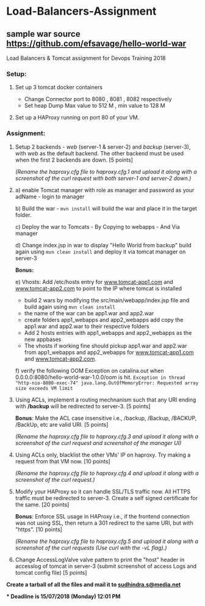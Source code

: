 # Load-Balancers-Assignment
## sample war source https://github.com/efsavage/hello-world-war

Load Balancers & Tomcat assignment for Devops Training 2018

### Setup:

1. Set up 3 tomcat docker containers
   - Change Connector port to 8080 , 8081 , 8082 respectively
   - Set heap Dump Max value to 512 M , min value to 128 M

2. Set up a HAProxy running on port 80 of your VM.

### Assignment:

1. Setup 2 backends - _web_ (server-1 & server-2) and _backup_ (server-3), with _web_ as the default backend. The other backend must be used when the first 2 backends are down. [5 points]

   _(Rename the haproxy.cfg file to haproxy.cfg.1 and upload it along with a screenshot of the curl request with both server-1 and server-2 down.)_

2. 
    a) enable Tomcat manager with role as manager and password as your adName
        - login to manager

    b) Build the war
        - `mvn install` will build the war and place it in the target folder.

    c) Deploy the war to Tomcats
        - By Copying to webapps
        - And Via manager

    d) Change index.jsp in war to display "Hello World from backup" build again using `mvn clean install` and deploy it via tomcat manager on server-3

    **Bonus:**

    e) Vhosts:
        Add /etc/hosts entry for www.tomcat-app1.com and www.tomcat-app2.com to point to the IP where tomcat is installed
	* build 2 wars by modifying the src/main/webapp/index.jsp file and build again using `mvn clean install`
	* the name of the war can be app1.war and app2.war
	* create folders app1_webapps and app2_webapps add copy the app1.war and app2.war to their respective folders
	* Add 2 hosts entries with app1_webapps and app2_webapps as the new appbases
	* The vhosts if working fine should pickup app1.war and app2.war from app1_webapps and app2_webapps for www.tomcat-app1.com and www.tomcat-app2.com.

    f) verify the following OOM Exception on catalina.out when 0.0.0.0:8080/hello-world-war-1.0.0/oom is hit.
    `Exception in thread "http-nio-8080-exec-74" java.lang.OutOfMemoryError: Requested array size exceeds VM limit`


3. Using ACLs, implement a routing mechnanism such that any URI ending with **/backup** will be redirected to server-3. [5 points]

   **Bonus**: Make the ACL case insensitive i.e., /backup, /Backup, /BACKUP, /BackUp, etc are valid URI. [5 points]

   _(Rename the haproxy.cfg file to haproxy.cfg.3 and upload it along with a screenshot of the curl request and screenshot of the manager UI)_ 

4. Using ACLs only, blacklist the other VMs' IP on haproxy. Try making a request from that VM now. [10 points]

   _(Rename the haproxy.cfg file to haproxy.cfg.4 and upload it along with a screenshot of the curl request.)_


5. Modify your HAProxy so it can handle SSL/TLS traffic now. All HTTPS traffic must be redirected to server-3. Create a self signed certificate for the same. [20 points]

   **Bonus**: Enforce SSL usage in HAProxy i.e., if the frontend connection was not using SSL, then return a 301 redirect to the same URI, but with "https". [10 points]
   
   _(Rename the haproxy.cfg file to haproxy.cfg.5 and upload it along with a screenshot of the curl requests (Use curl with the -vL flag).)_
 
6. Change AccessLogValve valve pattern to print the "host" header in accesslog of tomcat in server-3
   (submit screenshot of access Logs and tomcat config file) [5 points]

**Create a tarball of all the files and mail it to sudhindra.s@media.net**


**\* Deadline is 15/07/2018 (Monday) 12:01 PM**
